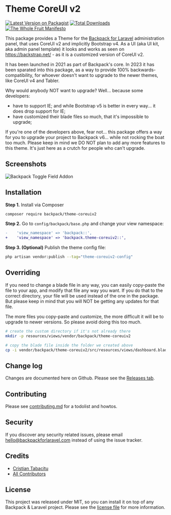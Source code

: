 # Theme CoreUI v2

[![Latest Version on Packagist][ico-version]][link-packagist]
[![Total Downloads][ico-downloads]][link-downloads]
[![The Whole Fruit Manifesto](https://img.shields.io/badge/writing%20standard-the%20whole%20fruit-brightgreen)](https://github.com/the-whole-fruit/manifesto)

This package provides a Theme for the [Backpack for Laravel](https://backpackforlaravel.com/) administration panel, that uses CoreUI v2 and implicitly Bootstrap v4. As a UI (aka UI kit, aka admin panel template) it looks and works as seen on https://backstrap.net/ - as it is a customized version of CoreUI v2.

It has been launched in 2021 as part of Backpack's core. In 2023 it has been sparated into this package, as a way to provide 100% backwards-compatibility, for whoever doesn't want to upgrade to the newer themes, like CoreUI v4 and Tabler.

Why would anybody NOT want to upgrade? Well... because some developers:
- have to support IE; and while Bootstrap v5 is better in every way... it does drop support for IE;
- have customized their blade files so much, that it's impossible to upgrade;

If you're one of the developers above, fear not... this package offers a way for you to upgrade your project to Backpack v6... while not rocking the boat too much. Please keep in mind we DO NOT plan to add any more features to this theme. It's just here as a crutch for people who can't upgrade.

## Screenshots

![Backpack Toggle Field Addon](https://via.placeholder.com/600x250?text=screenshot+needed)


## Installation

**Step 1.** Install via Composer

``` bash
composer require backpack/theme-coreuiv2
```

**Step 2.** Go to `config/backpack/base.php` and change your view namespace:

```diff
-    'view_namespace' => 'backpack::',
+    'view_namespace' => 'backpack.theme-coreuiv2::',
```

**Step 3. (Optional)** Publish the theme config file:

```bash
php artisan vendor:publish --tag="theme-coreuiv2-config"
```

## Overriding

If you need to change a blade file in any way, you can easily copy-paste the file to your app, and modify that file any way you want. If you do that to the correct directory, your file will be used instead of the one in the package. But please keep in mind that you will NOT be getting any updates for that file.

The more files you copy-paste and customize, the more difficult it will be to upgrade to newer versions. So please avoid doing this too much.

```bash
# create the custom directory if it's not already there
mkdir -p resources/views/vendor/backpack/theme-coreuiv2

# copy the blade file inside the folder we created above
cp -i vendor/backpack/theme-coreuiv2/src/resources/views/dashboard.blade.php resources/views/vendor/backpack/theme-coreuiv2/dashboard.blade.php
```

## Change log

Changes are documented here on Github. Please see the [Releases tab](https://github.com/backpack/theme-coreuiv2/releases).

## Contributing

Please see [contributing.md](contributing.md) for a todolist and howtos.

## Security

If you discover any security related issues, please email hello@backpackforlaravel.com instead of using the issue tracker.

## Credits

- [Cristian Tabacitu][link-author]
- [All Contributors][link-contributors]

## License

This project was released under MIT, so you can install it on top of any Backpack & Laravel project. Please see the [license file](license.md) for more information.

[ico-version]: https://img.shields.io/packagist/v/backpack/theme-coreuiv2.svg?style=flat-square
[ico-downloads]: https://img.shields.io/packagist/dt/backpack/theme-coreuiv2.svg?style=flat-square

[link-packagist]: https://packagist.org/packages/backpack/theme-coreuiv2
[link-downloads]: https://packagist.org/packages/backpack/theme-coreuiv2
[link-author]: https://github.com/backpack
[link-contributors]: ../../contributors
